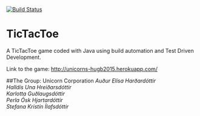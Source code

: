 [![Build Status](https://travis-ci.org/UnicornsHR/TicTacTo.png)](https://travis-ci.org/UnicornsHR/TicTacTo)
# TicTacToe
A TicTacToe game coded with Java using build automation and Test Driven Development.

Link to the game: http://unicorns-hugb2015.herokuapp.com/

##The Group: Unicorn Corporation
_Auður Elísa Harðardóttir_  
_Halldís Una Hreiðarsdóttir_  
_Karlotta Guðlaugsdóttir_  
_Perla Ósk Hjartardóttir_  
_Stefana Kristín Ílafsdóttir_
